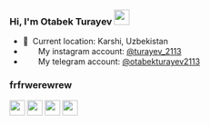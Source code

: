 ### Hi, I'm Otabek Turayev <img src="https://media.giphy.com/media/hvRJCLFzcasrR4ia7z/giphy.gif" width="27px">

- 📍&nbsp; Current location: Karshi, Uzbekistan
- <img src="https://upload.wikimedia.org/wikipedia/commons/thumb/5/58/Instagram-Icon.png/1200px-Instagram-Icon.png" width="15px"> &nbsp; My instagram account: [@turayev_2113](https://instagram.com/turayev_2113/)
- <img src="https://w7.pngwing.com/pngs/224/500/png-transparent-telegram-logo-computer-icons-others-miscellaneous-blue-angle.png" width="15px"> &nbsp; My telegram account: [@otabekturayev2113](https://telegram.me/otabekturayev2113/)

### frfrwerewrew

<code><img src="https://seeklogo.com/images/H/html5-without-wordmark-black-white-logo-104D0855A4-seeklogo.com.png" width="27px"></code>
<code><img src="https://seeklogo.com/images/C/css-3-logo-A4E6678598-seeklogo.com.png" width="27px"></code>
<code><img src="https://sass-lang.com/assets/img/styleguide/black-7fd39aa3.png" width="27px"></code>
<code><img src="https://getbootstrap.com/docs/5.0/assets/brand/bootstrap-logo-black.svg" width="27px"></code>

